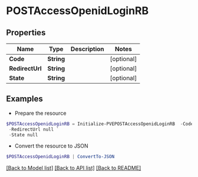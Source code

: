 # POSTAccessOpenidLoginRB
## Properties

Name | Type | Description | Notes
------------ | ------------- | ------------- | -------------
**Code** | **String** |  | [optional] 
**RedirectUrl** | **String** |  | [optional] 
**State** | **String** |  | [optional] 

## Examples

- Prepare the resource
```powershell
$POSTAccessOpenidLoginRB = Initialize-PVEPOSTAccessOpenidLoginRB  -Code null `
 -RedirectUrl null `
 -State null
```

- Convert the resource to JSON
```powershell
$POSTAccessOpenidLoginRB | ConvertTo-JSON
```

[[Back to Model list]](../README.md#documentation-for-models) [[Back to API list]](../README.md#documentation-for-api-endpoints) [[Back to README]](../README.md)

